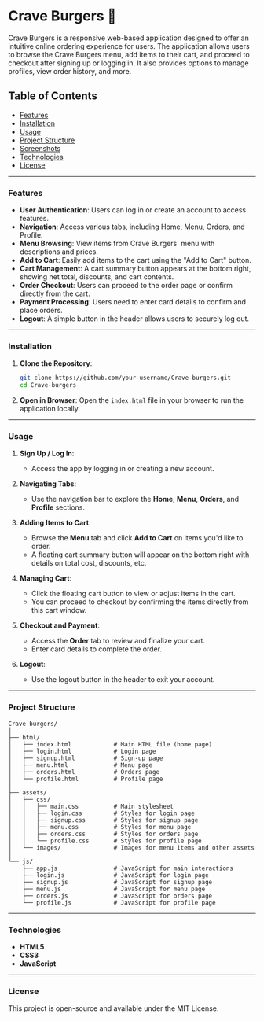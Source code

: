 
# Crave Burgers 🍔

Crave Burgers is a responsive web-based application designed to offer an intuitive online ordering experience for users. The application allows users to browse the Crave Burgers menu, add items to their cart, and proceed to checkout after signing up or logging in. It also provides options to manage profiles, view order history, and more.

## Table of Contents
- [Features](#features)
- [Installation](#installation)
- [Usage](#usage)
- [Project Structure](#project-structure)
- [Screenshots](#screenshots)
- [Technologies](#technologies)
- [License](#license)

---

### Features

- **User Authentication**: Users can log in or create an account to access features.
- **Navigation**: Access various tabs, including Home, Menu, Orders, and Profile.
- **Menu Browsing**: View items from Crave Burgers' menu with descriptions and prices.
- **Add to Cart**: Easily add items to the cart using the "Add to Cart" button.
- **Cart Management**: A cart summary button appears at the bottom right, showing net total, discounts, and cart contents.
- **Order Checkout**: Users can proceed to the order page or confirm directly from the cart. 
- **Payment Processing**: Users need to enter card details to confirm and place orders.
- **Logout**: A simple button in the header allows users to securely log out.

---

### Installation

1. **Clone the Repository**:
   ```bash
   git clone https://github.com/your-username/Crave-burgers.git
   cd Crave-burgers
   ```

2. **Open in Browser**:
   Open the `index.html` file in your browser to run the application locally.

---

### Usage

1. **Sign Up / Log In**: 
   - Access the app by logging in or creating a new account.

2. **Navigating Tabs**: 
   - Use the navigation bar to explore the **Home**, **Menu**, **Orders**, and **Profile** sections.

3. **Adding Items to Cart**:
   - Browse the **Menu** tab and click **Add to Cart** on items you'd like to order.
   - A floating cart summary button will appear on the bottom right with details on total cost, discounts, etc.

4. **Managing Cart**:
   - Click the floating cart button to view or adjust items in the cart.
   - You can proceed to checkout by confirming the items directly from this cart window.

5. **Checkout and Payment**:
   - Access the **Order** tab to review and finalize your cart.
   - Enter card details to complete the order.

6. **Logout**:
   - Use the logout button in the header to exit your account.

---

### Project Structure

```
Crave-burgers/
│
├── html/
│   ├── index.html            # Main HTML file (home page)
│   ├── login.html            # Login page
│   ├── signup.html           # Sign-up page
│   ├── menu.html             # Menu page
│   ├── orders.html           # Orders page
│   └── profile.html          # Profile page
│
├── assets/
│   ├── css/
│   │   ├── main.css          # Main stylesheet
│   │   ├── login.css         # Styles for login page
│   │   ├── signup.css        # Styles for signup page
│   │   ├── menu.css          # Styles for menu page
│   │   ├── orders.css        # Styles for orders page
│   │   └── profile.css       # Styles for profile page
│   └── images/               # Images for menu items and other assets
│
└── js/
    ├── app.js                # JavaScript for main interactions
    ├── login.js              # JavaScript for login page
    ├── signup.js             # JavaScript for signup page
    ├── menu.js               # JavaScript for menu page
    ├── orders.js             # JavaScript for orders page
    └── profile.js            # JavaScript for profile page
```

---

### Technologies

- **HTML5**
- **CSS3**
- **JavaScript**

---

### License

This project is open-source and available under the MIT License.
